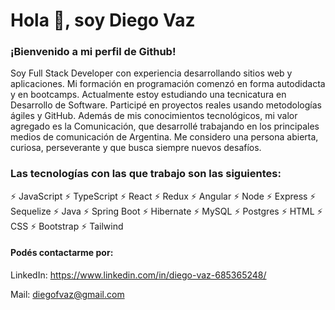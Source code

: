 # Hola 👋, soy Diego Vaz

### ¡Bienvenido a mi perfil de Github!

Soy Full Stack Developer con experiencia desarrollando sitios web y aplicaciones. Mi formación en programación comenzó en forma autodidacta y en bootcamps. Actualmente estoy estudiando una tecnicatura en Desarrollo de Software. Participé en proyectos reales usando metodologías ágiles y GitHub. Además de mis conocimientos tecnológicos, mi valor agregado es la Comunicación, que desarrollé trabajando en los principales medios de comunicación de Argentina. Me considero una persona abierta, curiosa, perseverante y que busca siempre nuevos desafíos.

### Las tecnologías con las que trabajo son las siguientes: 

⚡ JavaScript 
⚡ TypeScript
⚡ React 
⚡ Redux
⚡ Angular
⚡ Node 
⚡ Express
⚡ Sequelize
⚡ Java
⚡ Spring Boot
⚡ Hibernate
⚡ MySQL 
⚡ Postgres 
⚡ HTML
⚡ CSS
⚡ Bootstrap
⚡ Tailwind
  

#### Podés contactarme por:

LinkedIn: https://www.linkedin.com/in/diego-vaz-685365248/

Mail: diegofvaz@gmail.com
